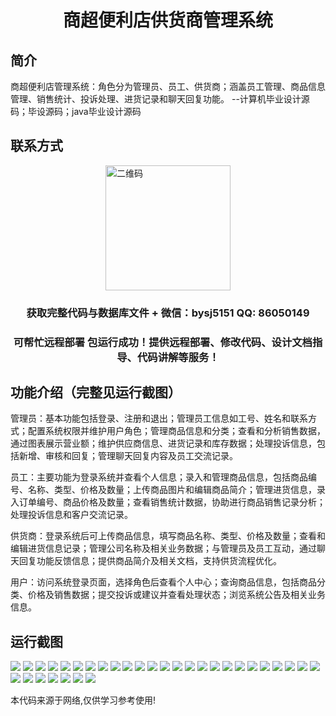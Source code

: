 <p><h1 align="center">商超便利店供货商管理系统</h1></p>

## 简介
商超便利店管理系统：角色分为管理员、员工、供货商；涵盖员工管理、商品信息管理、销售统计、投诉处理、进货记录和聊天回复功能。    --计算机毕业设计源码；毕设源码；java毕业设计源码


## 联系方式
<img src="https://bs-1329754181.cos.ap-shanghai.myqcloud.com/wx.jpg" alt="二维码" style="display: block; margin: 0 auto;" width="200px">
<p><h3 align="center">获取完整代码与数据库文件 + 微信：bysj5151 QQ: 86050149</h3></p>
<p><h3 align="center">可帮忙远程部署 包运行成功！提供远程部署、修改代码、设计文档指导、代码讲解等服务！</h3></p>

## 功能介绍（完整见运行截图）
管理员：基本功能包括登录、注册和退出；管理员工信息如工号、姓名和联系方式；配置系统权限并维护用户角色；管理商品信息和分类；查看和分析销售数据，通过图表展示营业额；维护供应商信息、进货记录和库存数据；处理投诉信息，包括新增、审核和回复；管理聊天回复内容及员工交流记录。

员工：主要功能为登录系统并查看个人信息；录入和管理商品信息，包括商品编号、名称、类型、价格及数量；上传商品图片和编辑商品简介；管理进货信息，录入订单编号、商品价格及数量；查看销售统计数据，协助进行商品销售记录分析；处理投诉信息和客户交流记录。

供货商：登录系统后可上传商品信息，填写商品名称、类型、价格及数量；查看和编辑进货信息记录；管理公司名称及相关业务数据；与管理员及员工互动，通过聊天回复功能反馈信息；提供商品简介及相关文档，支持供货流程优化。

用户：访问系统登录页面，选择角色后查看个人中心；查询商品信息，包括商品分类、价格及销售数据；提交投诉或建议并查看处理状态；浏览系统公告及相关业务信息。


## 运行截图
![](https://bs-1329754181.cos.ap-shanghai.myqcloud.com/ssm/SupermarketConvenienceStoreSupplierManagementSystem/img/001.jpg)
![](https://bs-1329754181.cos.ap-shanghai.myqcloud.com/ssm/SupermarketConvenienceStoreSupplierManagementSystem/img/002.jpg)
![](https://bs-1329754181.cos.ap-shanghai.myqcloud.com/ssm/SupermarketConvenienceStoreSupplierManagementSystem/img/003.jpg)
![](https://bs-1329754181.cos.ap-shanghai.myqcloud.com/ssm/SupermarketConvenienceStoreSupplierManagementSystem/img/004.jpg)
![](https://bs-1329754181.cos.ap-shanghai.myqcloud.com/ssm/SupermarketConvenienceStoreSupplierManagementSystem/img/005.jpg)
![](https://bs-1329754181.cos.ap-shanghai.myqcloud.com/ssm/SupermarketConvenienceStoreSupplierManagementSystem/img/006.jpg)
![](https://bs-1329754181.cos.ap-shanghai.myqcloud.com/ssm/SupermarketConvenienceStoreSupplierManagementSystem/img/007.jpg)
![](https://bs-1329754181.cos.ap-shanghai.myqcloud.com/ssm/SupermarketConvenienceStoreSupplierManagementSystem/img/008.jpg)
![](https://bs-1329754181.cos.ap-shanghai.myqcloud.com/ssm/SupermarketConvenienceStoreSupplierManagementSystem/img/009.jpg)
![](https://bs-1329754181.cos.ap-shanghai.myqcloud.com/ssm/SupermarketConvenienceStoreSupplierManagementSystem/img/010.jpg)
![](https://bs-1329754181.cos.ap-shanghai.myqcloud.com/ssm/SupermarketConvenienceStoreSupplierManagementSystem/img/011.jpg)
![](https://bs-1329754181.cos.ap-shanghai.myqcloud.com/ssm/SupermarketConvenienceStoreSupplierManagementSystem/img/012.jpg)
![](https://bs-1329754181.cos.ap-shanghai.myqcloud.com/ssm/SupermarketConvenienceStoreSupplierManagementSystem/img/013.jpg)
![](https://bs-1329754181.cos.ap-shanghai.myqcloud.com/ssm/SupermarketConvenienceStoreSupplierManagementSystem/img/014.jpg)
![](https://bs-1329754181.cos.ap-shanghai.myqcloud.com/ssm/SupermarketConvenienceStoreSupplierManagementSystem/img/015.jpg)
![](https://bs-1329754181.cos.ap-shanghai.myqcloud.com/ssm/SupermarketConvenienceStoreSupplierManagementSystem/img/016.jpg)
![](https://bs-1329754181.cos.ap-shanghai.myqcloud.com/ssm/SupermarketConvenienceStoreSupplierManagementSystem/img/017.jpg)
![](https://bs-1329754181.cos.ap-shanghai.myqcloud.com/ssm/SupermarketConvenienceStoreSupplierManagementSystem/img/018.jpg)
![](https://bs-1329754181.cos.ap-shanghai.myqcloud.com/ssm/SupermarketConvenienceStoreSupplierManagementSystem/img/019.jpg)
![](https://bs-1329754181.cos.ap-shanghai.myqcloud.com/ssm/SupermarketConvenienceStoreSupplierManagementSystem/img/020.jpg)
![](https://bs-1329754181.cos.ap-shanghai.myqcloud.com/ssm/SupermarketConvenienceStoreSupplierManagementSystem/img/021.jpg)
![](https://bs-1329754181.cos.ap-shanghai.myqcloud.com/ssm/SupermarketConvenienceStoreSupplierManagementSystem/img/022.jpg)
![](https://bs-1329754181.cos.ap-shanghai.myqcloud.com/ssm/SupermarketConvenienceStoreSupplierManagementSystem/img/023.jpg)
![](https://bs-1329754181.cos.ap-shanghai.myqcloud.com/ssm/SupermarketConvenienceStoreSupplierManagementSystem/img/024.jpg)
![](https://bs-1329754181.cos.ap-shanghai.myqcloud.com/ssm/SupermarketConvenienceStoreSupplierManagementSystem/img/025.jpg)
![](https://bs-1329754181.cos.ap-shanghai.myqcloud.com/ssm/SupermarketConvenienceStoreSupplierManagementSystem/img/026.jpg)
![](https://bs-1329754181.cos.ap-shanghai.myqcloud.com/ssm/SupermarketConvenienceStoreSupplierManagementSystem/img/027.jpg)
![](https://bs-1329754181.cos.ap-shanghai.myqcloud.com/ssm/SupermarketConvenienceStoreSupplierManagementSystem/img/028.jpg)
![](https://bs-1329754181.cos.ap-shanghai.myqcloud.com/ssm/SupermarketConvenienceStoreSupplierManagementSystem/img/029.jpg)
![](https://bs-1329754181.cos.ap-shanghai.myqcloud.com/ssm/SupermarketConvenienceStoreSupplierManagementSystem/img/030.jpg)
![](https://bs-1329754181.cos.ap-shanghai.myqcloud.com/ssm/SupermarketConvenienceStoreSupplierManagementSystem/img/031.jpg)
![](https://bs-1329754181.cos.ap-shanghai.myqcloud.com/ssm/SupermarketConvenienceStoreSupplierManagementSystem/img/032.jpg)

<p>本代码来源于网络,仅供学习参考使用!</p>

